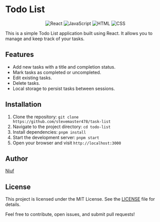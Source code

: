 # Todo List

<p align="center">
  <img src="https://img.shields.io/badge/React-17.0.2-blue?logo=react" alt="React">
  <img src="https://img.shields.io/badge/JavaScript-ES6-yellow?logo=javascript" alt="JavaScript">
  <img src="https://img.shields.io/badge/HTML-5-orange?logo=html5" alt="HTML">
  <img src="https://img.shields.io/badge/CSS-3-blue?logo=css3" alt="CSS">
</p>


This is a simple Todo List application built using React. It allows you to manage and keep track of your tasks.

## Features

- Add new tasks with a title and completion status.
- Mark tasks as completed or uncompleted.
- Edit existing tasks.
- Delete tasks.
- Local storage to persist tasks between sessions.

## Installation

1. Clone the repository: `git clone https://github.com/stevemaster478/task-list`
2. Navigate to the project directory: `cd todo-list`
3. Install dependencies: `pnpm install`
4. Start the development server: `pnpm start`
5. Open your browser and visit `http://localhost:3000`


## Author

[Niuf](https://github.com/stevemaster478)

## License

This project is licensed under the MIT License. See the [LICENSE](LICENSE) file for details.

Feel free to contribute, open issues, and submit pull requests!
